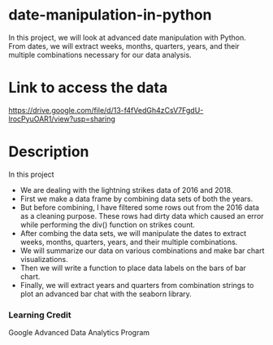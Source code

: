 # date-manipulation-in-python
In this project, we will look at advanced date manipulation with Python. From dates, we will extract weeks, months, quarters, years, and their multiple combinations necessary for our data analysis.

# Link to access the data
https://drive.google.com/file/d/13-f4fVedGh4zCsV7FgdU-lrocPyuOAR1/view?usp=sharing

# Description
In this project
* We are dealing with the lightning strikes data of 2016 and 2018.
* First we make a data frame by combining data sets of both the years.
* But before combining, I have filtered some rows out from the 2016 data as a cleaning purpose. These rows had dirty data which caused an error while performing the div() function on strikes count.
* After combing the data sets, we will manipulate the dates to extract weeks, months, quarters, years, and their multiple combinations.
* We will summarize our data on various combinations and make bar chart visualizations.
* Then we will write a function to place data labels on the bars of bar chart.
* Finally, we will extract years and quarters from combination strings to plot an advanced bar chat with the seaborn library.

### Learning Credit
Google Advanced Data Analytics Program
